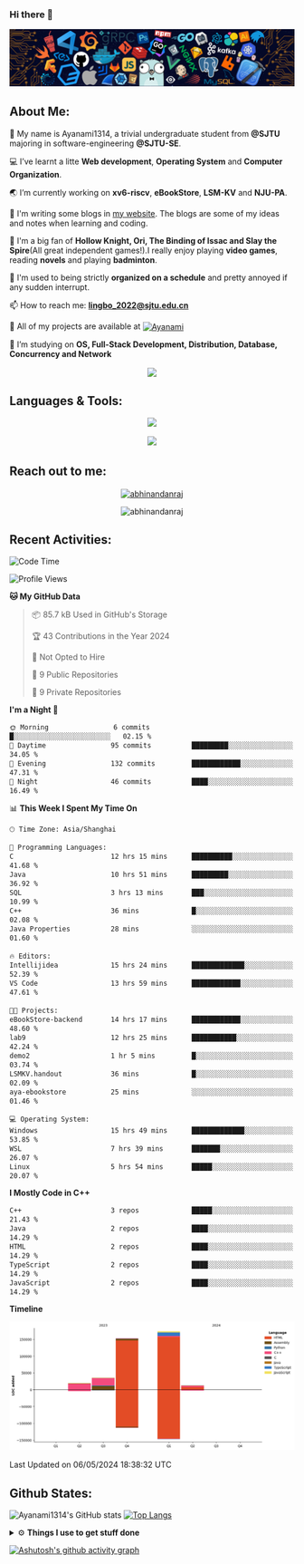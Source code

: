 ### Hi there 👋

![image](https://github.com/Ayanami1314/Ayanami1314/blob/master/assets/Programming.png)

## **About Me:**

🔭 My name is Ayanami1314, a trivial undergraduate student from **@SJTU** majoring in software-engineering **@SJTU-SE**.

💻 I’ve learnt a litte **Web development**, **Operating System** and **Computer Organization**.

🌏 I’m currently working on **xv6-riscv**, **eBookStore**, **LSM-KV** and **NJU-PA**.

📒 I'm writing some blogs in <a href="https://ayanami1314.github.io/">my website</a>. The blogs are some of my ideas and notes when learning and coding.

📜 I'm a big fan of **Hollow Knight, Ori, The Binding of Issac and Slay the Spire**(All great independent games!).I really enjoy playing **video games**, reading **novels** and playing **badminton**.

🤖 I'm used to being strictly **organized on a schedule** and pretty annoyed if any sudden interrupt.

📫 How to reach me: **lingbo_2022@sjtu.edu.cn**

💬 All of my projects are available at <a href="https://github.com/Ayanami1314" target="blank"><img align="center" src="https://raw.githubusercontent.com/rahuldkjain/github-profile-readme-generator/master/src/images/icons/Social/github.svg" alt="Ayanami" height="30" width="40" /></a>

🌱 I’m studying on **OS, Full-Stack Development, Distribution, Database, Concurrency and Network**

<p align="center">
   <img align="center" src="https://github-readme-streak-stats.herokuapp.com/?user=Ayanami1314&theme=radical&hide_border=true"/>
</p>

## **Languages & Tools:**

<p align="center">
  <a href="https://skillicons.dev">
    <img src="https://skillicons.dev/icons?i=c,cpp,html,css,ts,react,java,python,spring" />
  </a>
</p>
<p align="center">
  <a href="https://skillicons.dev">
    <img src="https://skillicons.dev/icons?i=linux,docker,vim,vscode,git,mongodb,mysql" />
  </a>
</p>

## **Reach out to me:** ️

<p align="center">
<a href="https://Ayanami1314.github.io" target="_blank"><img align="center" src="https://img.shields.io/badge/Website-3b5998?style=flat-square&logo=google-chrome&logoColor=white" alt="abhinandanraj" /></a>
<p align="center"> <img src="https://komarev.com/ghpvc/?username=Ayanami1314&label=Visitors&color=0088cc&style=flat-square" alt="abhinandanraj" /> </p>

## **Recent Activities:**

<!--START_SECTION:waka-->
![Code Time](http://img.shields.io/badge/Code%20Time-591%20hrs%2053%20mins-blue)

![Profile Views](http://img.shields.io/badge/Profile%20Views-0-blue)

**🐱 My GitHub Data** 

> 📦 85.7 kB Used in GitHub's Storage 
 > 
> 🏆 43 Contributions in the Year 2024
 > 
> 🚫 Not Opted to Hire
 > 
> 📜 9 Public Repositories 
 > 
> 🔑 9 Private Repositories 
 > 
**I'm a Night 🦉** 

```text
🌞 Morning                6 commits           █░░░░░░░░░░░░░░░░░░░░░░░░   02.15 % 
🌆 Daytime                95 commits          █████████░░░░░░░░░░░░░░░░   34.05 % 
🌃 Evening                132 commits         ████████████░░░░░░░░░░░░░   47.31 % 
🌙 Night                  46 commits          ████░░░░░░░░░░░░░░░░░░░░░   16.49 % 
```


📊 **This Week I Spent My Time On** 

```text
🕑︎ Time Zone: Asia/Shanghai

💬 Programming Languages: 
C                        12 hrs 15 mins      ██████████░░░░░░░░░░░░░░░   41.68 % 
Java                     10 hrs 51 mins      █████████░░░░░░░░░░░░░░░░   36.92 % 
SQL                      3 hrs 13 mins       ███░░░░░░░░░░░░░░░░░░░░░░   10.99 % 
C++                      36 mins             █░░░░░░░░░░░░░░░░░░░░░░░░   02.08 % 
Java Properties          28 mins             ░░░░░░░░░░░░░░░░░░░░░░░░░   01.60 % 

🔥 Editors: 
Intellijidea             15 hrs 24 mins      █████████████░░░░░░░░░░░░   52.39 % 
VS Code                  13 hrs 59 mins      ████████████░░░░░░░░░░░░░   47.61 % 

🐱‍💻 Projects: 
eBookStore-backend       14 hrs 17 mins      ████████████░░░░░░░░░░░░░   48.60 % 
lab9                     12 hrs 25 mins      ███████████░░░░░░░░░░░░░░   42.24 % 
demo2                    1 hr 5 mins         █░░░░░░░░░░░░░░░░░░░░░░░░   03.74 % 
LSMKV.handout            36 mins             █░░░░░░░░░░░░░░░░░░░░░░░░   02.09 % 
aya-ebookstore           25 mins             ░░░░░░░░░░░░░░░░░░░░░░░░░   01.46 % 

💻 Operating System: 
Windows                  15 hrs 49 mins      █████████████░░░░░░░░░░░░   53.85 % 
WSL                      7 hrs 39 mins       ███████░░░░░░░░░░░░░░░░░░   26.07 % 
Linux                    5 hrs 54 mins       █████░░░░░░░░░░░░░░░░░░░░   20.07 % 
```

**I Mostly Code in C++** 

```text
C++                      3 repos             █████░░░░░░░░░░░░░░░░░░░░   21.43 % 
Java                     2 repos             ████░░░░░░░░░░░░░░░░░░░░░   14.29 % 
HTML                     2 repos             ████░░░░░░░░░░░░░░░░░░░░░   14.29 % 
TypeScript               2 repos             ████░░░░░░░░░░░░░░░░░░░░░   14.29 % 
JavaScript               2 repos             ████░░░░░░░░░░░░░░░░░░░░░   14.29 % 
```



**Timeline**

![Lines of Code chart](https://raw.githubusercontent.com/Ayanami1314/Ayanami1314/master/assets/bar_graph.png)


 Last Updated on 06/05/2024 18:38:32 UTC
<!--END_SECTION:waka-->

## **Github States:**

![Ayanami1314's GitHub stats](https://github-readme-stats.vercel.app/api?username=Ayanami1314&show_icons=true&bg_color=00000000)
[![Top Langs](https://github-readme-stats.vercel.app/api/top-langs/?username=Ayanami1314&layout=donut)](https://github.com/anuraghazra/github-readme-stats)

<details>
  <summary>⚙️ <b> Things I use to get stuff done</b></summary>
  	<ul>
  	   <li><b>OS:</b> Windows 11 / Ubuntu 22.04(wsl2) / Ubuntu 22.04 </li>
	     <li><b>Laptop:OMEN by HP Laptop</b> </li>
  	   <li><b>Browser: </b> Google Browser</li>
	     <li><b>Code Editor:</b> VSCode / IntelliJ / Pycharm </li>
	     <li><b>To Stay Updated:</b> April 16th 2024</li>
	    <br />
	</ul>
</details>

[![Ashutosh's github activity graph](https://github-readme-activity-graph.vercel.app/graph?username=Ayanami1314&theme=react-dark)](https://github.com/ashutosh00710/github-readme-activity-graph)
